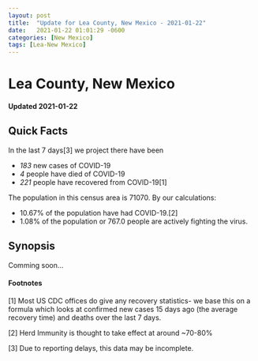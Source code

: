 ```yaml
---
layout: post
title:  "Update for Lea County, New Mexico - 2021-01-22"
date:   2021-01-22 01:01:29 -0600
categories: [New Mexico]
tags: [Lea-New Mexico]
---
```


# Lea County, New Mexico
#### Updated 2021-01-22

## Quick Facts

In the last 7 days[3] we project there have been
- *183* new cases of COVID-19
- *4* people have died of COVID-19
- *221* people have recovered from COVID-19[1]

The population in this census area is 71070. By our calculations:
- 10.67% of the population have had COVID-19.[2]
- 1.08% of the population or 767.0 people are actively fighting the virus.

## Synopsis

Comming soon...


#### Footnotes

[1] Most US CDC offices do give any recovery statistics- we base this on a formula which looks at confirmed new cases
15 days ago (the average recovery time) and deaths over the last 7 days.

[2] Herd Immunity is thought to take effect at around ~70-80%

[3] Due to reporting delays, this data may be incomplete.
 
    